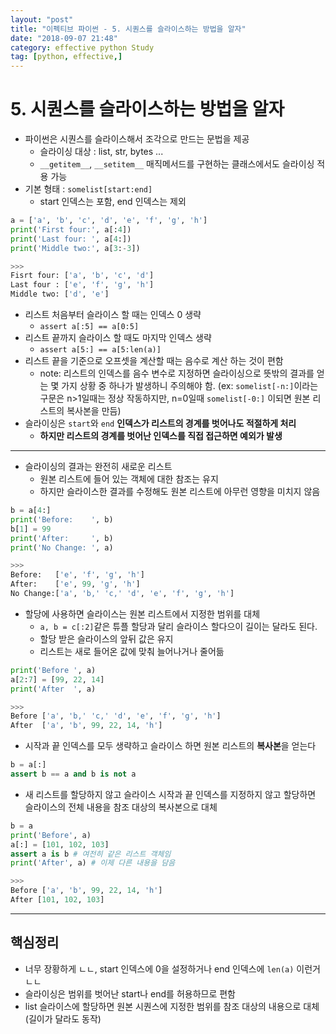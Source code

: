 ```yaml
---
layout: "post"
title: "이펙티브 파이썬 - 5. 시퀀스를 슬라이스하는 방법을 알자"
date: "2018-09-07 21:48"
category: effective python Study
tag: [python, effective,]
---
```


# 5. 시퀀스를 슬라이스하는 방법을 알자

- 파이썬은 시퀀스를 슬라이스해서 조각으로 만드는 문법을 제공
  - 슬라이싱 대상 : list, str, bytes ...
  - `__getitem__`, `__setitem__` 매직메서드를 구현하는 클래스에서도 슬라이싱 적용 가능
- 기본 형태 : `somelist[start:end]`
  - start 인덱스는 포함, end 인덱스는 제외

```python
a = ['a', 'b', 'c', 'd', 'e', 'f', 'g', 'h']
print('First four:', a[:4])
print('Last four: ', a[4:])
print('Middle two:', a[3:-3])

>>>
Fisrt four: ['a', 'b', 'c', 'd']
Last four : ['e', 'f', 'g', 'h']
Middle two: ['d', 'e']
```

- 리스트 처음부터 슬라이스 할 때는 인덱스 0 생략
  - `assert a[:5] == a[0:5]`
- 리스트 끝까지 슬라이스 할 때도 마지막 인덱스 생략
  - `assert a[5:] == a[5:len(a)]`
- 리스트 끝을 기준으로 오프셋을 계산할 때는 음수로 계산 하는 것이 편함
  - note: 리스트의 인덱스를 음수 변수로 지정하면 슬라이싱으로 뜻밖의 결과를 얻는 몇 가지 상황 중 하나가 발생하니 주의해야 함. (ex: `somelist[-n:]`이라는 구문은 n>1일때는 정상 작동하지만, n=0일때 `somelist[-0:]` 이되면 원본 리스트의 복사본을 만듬)
- 슬라이싱은 `start`와 `end` **인덱스가 리스트의 경계를 벗어나도 적절하게 처리**
  - **하지만 리스트의 경계를 벗어난 인덱스를 직접 접근하면 예외가 발생**

---

- 슬라이싱의 결과는 완전히 새로운 리스트
  - 원본 리스트에 들어 있는 객체에 대한 참조는 유지
  - 하지만 슬라이스한 결과를 수정해도 원본 리스트에 아무런 영향을 미치지 않음

```python
b = a[4:]
print('Before:    ', b)
b[1] = 99
print('After:     ', b)
print('No Change: ', a)

>>>
Before:   ['e', 'f', 'g', 'h']
After:    ['e', 99, 'g', 'h']
No Change:['a', 'b,' 'c,' 'd', 'e', 'f', 'g', 'h']
```

- 할당에 사용하면 슬라이스는 원본 리스트에서 지정한 범위를 대체
  - `a, b = c[:2]`같은 튜플 할당과 달리 슬라이스 할다으이 길이는 달라도 된다.
  - 할당 받은 슬라이스의 앞뒤 값은 유지
  - 리스트는 새로 들어온 값에 맞춰 늘어나거나 줄어듦

```python
print('Before ', a)
a[2:7] = [99, 22, 14]
print('After  ', a)

>>>
Before ['a', 'b,' 'c,' 'd', 'e', 'f', 'g', 'h']
After  ['a', 'b', 99, 22, 14, 'h']
```

- 시작과 끝 인덱스를 모두 생략하고 슬라이스 하면 원본 리스트의 **복사본**을 얻는다

```python
b = a[:]
assert b == a and b is not a
  ```

- 새 리스트를 할당하지 않고 슬라이스 시작과 끝 인덱스를 지정하지 않고 할당하면 슬라이스의 전체 내용을 참조 대상의 복사본으로 대체
```python
b = a
print('Before', a)
a[:] = [101, 102, 103]
assert a is b # 여전히 같은 리스트 객체임
print('After', a) # 이제 다른 내용을 담음

>>>
Before ['a', 'b', 99, 22, 14, 'h']
After [101, 102, 103]
```

---

## 핵심정리
- 너무 장황하게 ㄴㄴ, start 인덱스에 0을 설정하거나 end 인덱스에 `len(a)` 이런거 ㄴㄴ
- 슬라이싱은 범위를 벗어난 start나 end를 허용하므로 편함
- list 슬라이스에 할당하면 원본 시퀀스에 지정한 범위를 참조 대상의 내용으로 대체 (길이가 달라도 동작)
